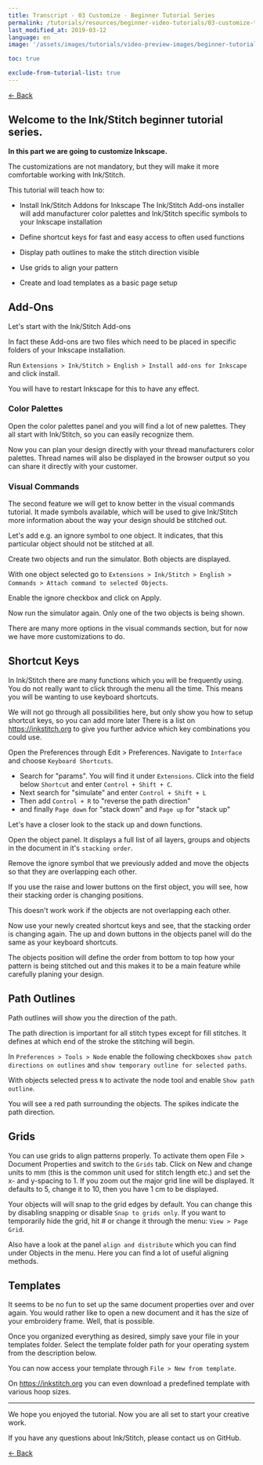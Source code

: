 ```yaml
---
title: Transcript - 03 Customize - Beginner Tutorial Series
permalink: /tutorials/resources/beginner-video-tutorials/03-customize-transcript
last_modified_at: 2019-03-12
language: en
image: '/assets/images/tutorials/video-preview-images/beginner-tutorial-series.png'

toc: true

exclude-from-tutorial-list: true
---
```

[← Back](/tutorials/resources/beginner-video-tutorials/)

## Welcome to the Ink/Stitch beginner tutorial series.

**In this part we are going to customize Inkscape.**

The customizations are not mandatory, but they will make it more comfortable working with Ink/Stitch.

This tutorial will teach how to:

*   Install Ink/Stitch Addons for Inkscape
    The Ink/Stitch Add-ons installer will add manufacturer color palettes and Ink/Stitch specific symbols to your Inkscape installation

*   Define shortcut keys for fast and easy access to often used functions

*   Display path outlines to make the stitch direction visible

*   Use grids to align your pattern

*   Create and load templates as a basic page setup

## Add-Ons

Let's start with the Ink/Stitch Add-ons

In fact these Add-ons are two files which need to be placed in specific folders of your Inkscape installation.

Run `Extensions > Ink/Stitch > English > Install add-ons for Inkscape` and click install.

You will have to restart Inkscape for this to have any effect.

### Color Palettes

Open the color palettes panel and you will find a lot of new palettes. They all start with Ink/Stitch, so you can easily recognize them.

Now you can plan your design directly with your thread manufacturers color palettes. Thread names will also be displayed in the browser output so you can share it directly with your customer.

### Visual Commands

The second feature we will get to know better in the visual commands tutorial. It made symbols available, which will be used to give Ink/Stitch more information about the way your design should be stitched out.

Let's add e.g. an ignore symbol to one object. It indicates, that this particular object should not be stitched at all.

Create two objects and run the simulator. Both objects are displayed.

With one object selected go to `Extensions > Ink/Stitch > English > Commands > Attach command to selected Objects`.

Enable the ignore checkbox and click on Apply.

Now run the simulator again. Only one of the two objects is being shown.

There are many more options in the visual commands section, but for now we have more customizations to do.

## Shortcut Keys

In Ink/Stitch there are many functions which you will be frequently using. You do not really want to click through the menu all the time. This means you will be wanting to use keyboard shortcuts.

We will not go through all possibilities here, but only show you how to setup shortcut keys, so you can add more later
There is a list on <https://inkstitch.org> to give you further advice which key combinations you could use.

Open the Preferences through Edit > Preferences. Navigate to `Interface` and choose `Keyboard Shortcuts`.

*   Search for "params". You will find it under `Extensions`. Click into the field below `Shortcut` and enter `Control + Shift + C`.
*   Next search for "simulate" and enter `Control + Shift + L`
*   Then add `Control + R` to "reverse the path direction"
*   and finally `Page down` for "stack down" and `Page up` for "stack up"

Let's have a closer look to the stack up and down functions.

Open the object panel. It displays a full list of all layers, groups and objects in the document in it's `stacking order`.

Remove the ignore symbol that we previously added and move the objects so that they are overlapping each other.

If you use the raise and lower buttons on the first object, you will see, how their stacking order is changing positions.

This doesn't work work if the objects are not overlapping each other.

Now use your newly created shortcut keys and see, that the stacking order is changing again. The up and down buttons in the objects panel will do the same as your keyboard shortcuts.

The objects position will define the order from bottom to top how your pattern is being stitched out and this makes it to be a main feature while carefully planing your design.

## Path Outlines

Path outlines will show you the direction of the path.

The path direction is important for all stitch types except for fill stitches. It defines at which end of the stroke the stitching will begin.

In `Preferences > Tools > Node` enable the following checkboxes `show patch directions on outlines` and `show temporary outline for selected paths`.

With objects selected press `N` to activate the node tool and enable `Show path outline`.

You will see a red path surrounding the objects. The spikes indicate the path direction.

## Grids

You can use grids to align patterns properly.
To activate them open File > Document Properties and switch to the `Grids` tab.
Click on New and change units to mm (this is the common unit used for stitch length etc.) and set the x- and y-spacing to 1.
If you zoom out the major grid line will be displayed. It defaults to 5, change it to 10, then you have 1 cm to be displayed.

Your objects will will snap to the grid edges by default. You can change this by disabling snapping or disable `Snap to grids only`.
If you want to temporarily hide the grid, hit # or change it through the menu: `View > Page Grid`.

Also have a look at the panel `align and distribute` which you can find under Objects in the menu. Here you can find a lot of useful aligning methods.

## Templates

It seems to be no fun to set up the same document properties over and over again.
You would rather like to open a new document and it has the size of your embroidery frame.
Well, that is possible.

Once you organized everything as desired, simply save your file in your templates folder.
Select the template folder path for your operating system from the description below.

You can now access your template through `File > New from template`.

On <https://inkstitch.org> you can even download a predefined template with various hoop sizes.

---

We hope you enjoyed the tutorial. Now you are all set to start your creative work.

If you have any questions about Ink/Stitch, please contact us on GitHub.

[← Back](/tutorials/resources/beginner-video-tutorials/)

